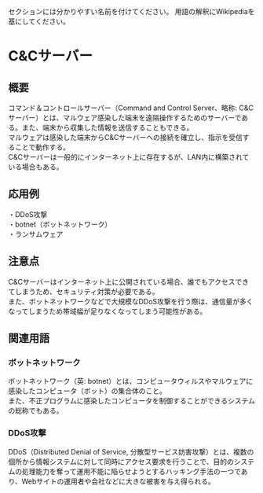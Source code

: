 
セクションには分かりやすい名前を付けてください。
用語の解釈にWikipediaを基にしてください。


# C&Cサーバー
## 概要
コマンド＆コントロールサーバー（Command and Control Server、略称: C&Cサーバー）とは、マルウェア感染した端末を遠隔操作するためのサーバーである。また、端末から収集した情報を送信することもできる。  
マルウェアは感染した端末からC&Cサーバーへの接続を確立し、指示を受信することで動作する。  
C&Cサーバーは一般的にインターネット上に存在するが、LAN内に構築されている場合もある。  
  
## 応用例
・DDoS攻撃  
・botnet（ボットネットワーク）  
・ランサムウェア  
  
## 注意点
C&Cサーバーはインターネット上に公開されている場合、誰でもアクセスできてしまうため、セキュリティ対策が必要である。  
また、ボットネットワークなどで大規模なDDoS攻撃を行う際は、通信量が多くなってしまうため帯域幅が足りなくなってしまう可能性がある。  

  ## 関連用語 
  ### ボットネットワーク  
  ボットネットワーク（英: botnet）とは、コンピュータウィルスやマルウェアに感染したコンピュータ（ボット）の集合体のこと。   
  また、不正プログラムに感染したコンピュータを制御することができるシステムの総称でもある。   

  ### DDoS攻撃   
  DDoS（Distributed Denial of Service, 分散型サービス妨害攻撃）とは、複数の個所から情報システムに対して同時にアクセス要求を行うことで、目的のシステムの処理能力を奪って運用不能に陥らせようとするハッキング手法の一つであり、Webサイトの運用者や会社などに大きな被害を与え得られる。